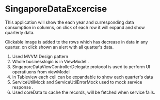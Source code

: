 # SingaporeDataExcercise

This application will show the each year and curresponding data consumption in columns, on click of each row it will expand and show quarterly data.

Clickable image is added to the rows which has decrease in data in any quarter. on click shown an alert with all quarter's data.
1) Used MVVM Design pattern 
2) Whole businesslogic is in ViewModel . 
3) SingaporeDataViewControllerDelegate protocol is used to perform UI operatiuons from viewModel
4) In Tableview each cell can be expandable to show each quarter's data
5) ServiceUtilMock and ServiceUtilErrorMock used to mock service response .
6) Used coreData to cache the records, will be fetched when service fails.

